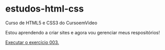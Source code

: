 # estudos-html-css
 Curso de HTML5 e CSS3 do CursoemVideo

Estou aprendendo a criar sites e agora vou gerenciar meus respositórios!

<a href="https://github.com/tulioperdigao/estudos-html-css/settings/pages/exercicios/ex003/index.html">Executar o exercício 003.</a>
